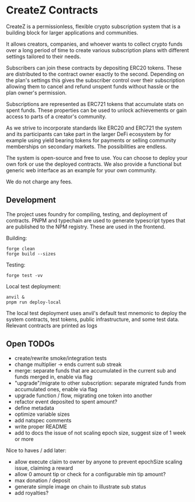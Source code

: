 # CreateZ Contracts

CreateZ is a permissionless, flexible crypto subscription system that is a
building block for larger applications and communities.

It allows creators, companies, and whoever wants to collect crypto funds over a
long period of time to create various subscription plans with different settings
tailored to their needs.

Subscribers can join these contracts by depositing ERC20 tokens. These are
distributed to the contract owner exactly to the second. Depending on the plan's
settings this gives the subscriber control over their subscription allowing them
to cancel and refund unspent funds without hassle or the plan owner's
permission.

Subscriptions are represented as ERC721 tokens that accumulate stats on spent
funds. These properties can be used to unlock achievements or gain access to
parts of a creator's community.

As we strive to incorporate standards like ERC20 and ERC721 the system and its
participants can take part in the larger DeFi ecosystem by for example using
yield bearing tokens for payments or selling community memberships on secondary
markets. The possibilities are endless.

The system is open-source and free to use. You can choose to deploy your own
fork or use the deployed contracts. We also provide a functional but generic web
interface as an example for your own community.

We do not charge any fees.

## Development

The project uses foundry for compiling, testing, and deployment of contracts.
PNPM and typechain are used to generate typescript types that are published to
the NPM registry. These are used in the frontend.

Building:

```
forge clean
forge build --sizes
```

Testing:

```
forge test -vv
```

Local test deployment:

```
anvil &
pnpm run deploy-local
```

The local test deployment uses anvil's default test mnemonic to deploy the
system contracts, test tokens, public infrastructure, and some test data.
Relevant contracts are printed as logs

## Open TODOs

- create/rewrite smoke/integration tests
- change multiplier -> ends current sub streak
- merge: separate funds that are accumulated in the current sub and funds merged in, enable via flag
- "upgrade"/migrate to other subscription: separate migrated funds from
  accumulated ones, enable via flag
- upgrade function / flow, migrating one token into another
- refactor event deposited to spent amount?
- define metadata
- optimize variable sizes
- add natspec comments
- write proper README
- add to docs the issue of not scaling epoch size, suggest size of 1 week or
  more

Nice to haves / add later:

- allow execute claim to owner by anyone to prevent epochSize scaling issue,
  claiming a reward
- allow 0 amount tip or check for a configurable min tip amount?
- max donation / deposit
- generate simple image on chain to illustrate sub status
- add royalties?